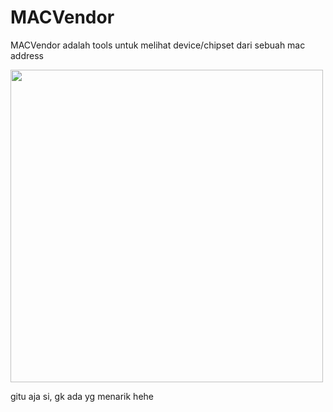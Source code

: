 # MACVendor
MACVendor adalah tools untuk melihat device/chipset dari sebuah mac address

<img src="https://user-images.githubusercontent.com/32443765/140523318-2f20c1ad-9303-4bb3-846a-703adc4caf01.png" width="500">

gitu aja si, gk ada yg menarik hehe
